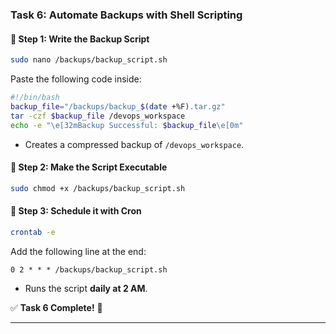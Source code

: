 
### **Task 6: Automate Backups with Shell Scripting**  

#### **🔹 Step 1: Write the Backup Script**  
```bash
sudo nano /backups/backup_script.sh
```
Paste the following code inside:
```bash
#!/bin/bash
backup_file="/backups/backup_$(date +%F).tar.gz"
tar -czf $backup_file /devops_workspace
echo -e "\e[32mBackup Successful: $backup_file\e[0m"
```
- Creates a compressed backup of `/devops_workspace`.  

#### **🔹 Step 2: Make the Script Executable**  
```bash
sudo chmod +x /backups/backup_script.sh
```

#### **🔹 Step 3: Schedule it with Cron**  
```bash
crontab -e
```
Add the following line at the end:  
```
0 2 * * * /backups/backup_script.sh
```
- Runs the script **daily at 2 AM**.  

✅ **Task 6 Complete!** 🎯  

---

